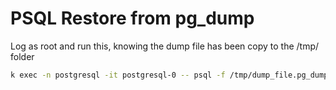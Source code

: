 # PSQL Restore from pg_dump

Log as root and run this, knowing the dump file has been copy to the /tmp/ folder

```bash
k exec -n postgresql -it postgresql-0 -- psql -f /tmp/dump_file.pg_dump -U postgres
```
